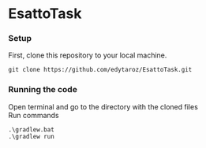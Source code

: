 # EsattoTask
### Setup
First, clone this repository to your local machine.
```
git clone https://github.com/edytaroz/EsattoTask.git
```
### Running the code
Open terminal and go to the directory with the cloned files<br/>
Run commands
```
.\gradlew.bat
.\gradlew run
```
